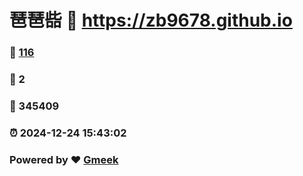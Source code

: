 # 琶琶啙 :link: https://zb9678.github.io 
### :page_facing_up: [116](https://zb9678.github.io/tag.html) 
### :speech_balloon: 2 
### :hibiscus: 345409 
### :alarm_clock: 2024-12-24 15:43:02 
### Powered by :heart: [Gmeek](https://github.com/Meekdai/Gmeek)
